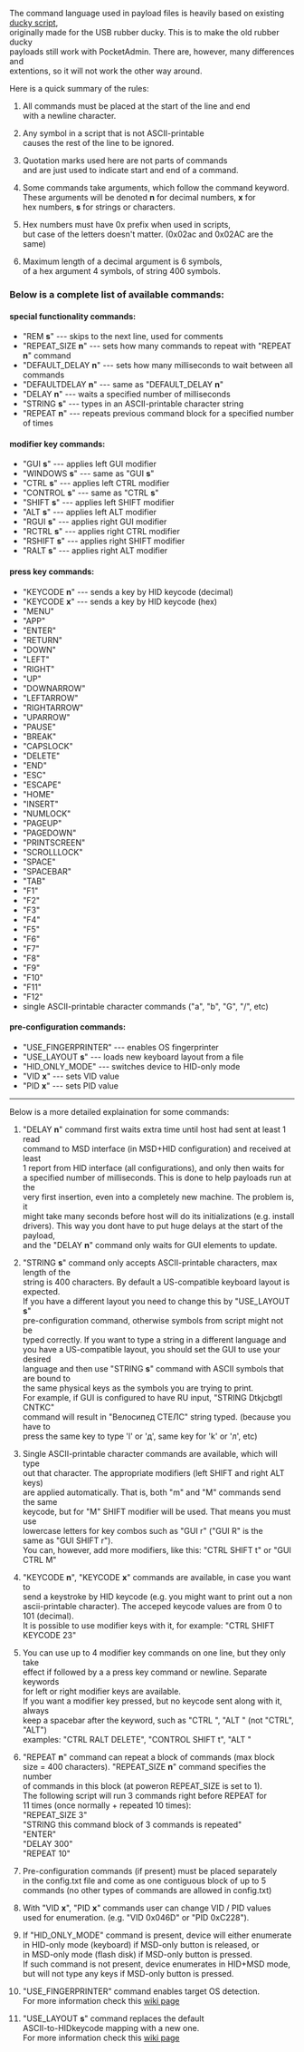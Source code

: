 The command language used in payload files is heavily based on existing [ducky script](https://github.com/hak5darren/USB-Rubber-Ducky/wiki/Duckyscript),  
originally made for the USB rubber ducky. This is to make the old rubber ducky  
payloads still work with PocketAdmin. There are, however, many differences and  
extentions, so it will not work the other way around.  

Here is a quick summary of the rules:  
1. All commands must be placed at the start of the line and end  
with a newline character.  

2. Any symbol in a script that is not ASCII-printable  
causes the rest of the line to be ignored.  

3. Quotation marks used here are not parts of commands  
and are just used to indicate start and end of a command.  

4. Some commands take arguments, which follow the command keyword.  
These arguments will be denoted **n** for decimal numbers, **x** for  
hex numbers, **s** for strings or characters.  

5. Hex numbers must have 0x prefix when used in scripts,  
but case of the letters doesn't matter. (0x02ac and 0x02AC are the same)  

6. Maximum length of a decimal argument is 6 symbols,  
of a hex argument 4 symbols, of string 400 symbols.  
  
### Below is a complete list of available commands:  
  
#### special functionality commands:  
* "REM **s**"   --- skips to the next line, used for comments  
* "REPEAT_SIZE **n**"   --- sets how many commands to repeat with "REPEAT **n**" command  
* "DEFAULT_DELAY **n**"   --- sets how many milliseconds to wait between all commands  
* "DEFAULTDELAY **n**"   --- same as "DEFAULT_DELAY **n**"  
* "DELAY **n**"   --- waits a specified number of milliseconds  
* "STRING **s**"   --- types in an ASCII-printable character string  
* "REPEAT **n**"   --- repeats previous command block for a specified number of times  
  
#### modifier key commands:  
* "GUI **s**"   --- applies left GUI modifier  
* "WINDOWS **s**"   --- same as "GUI **s**"  
* "CTRL **s**"   --- applies left CTRL modifier  
* "CONTROL **s**"   --- same as "CTRL **s**"  
* "SHIFT **s**"   --- applies left SHIFT modifier  
* "ALT **s**"   --- applies left ALT modifier  
* "RGUI **s**"   --- applies right GUI modifier  
* "RCTRL **s**"   --- applies right CTRL modifier  
* "RSHIFT **s**"   --- applies right SHIFT modifier  
* "RALT **s**"   --- applies right ALT modifier  
  
#### press key commands:  
* "KEYCODE **n**"   --- sends a key by HID keycode (decimal)  
* "KEYCODE **x**"   --- sends a key by HID keycode (hex)  
* "MENU"  
* "APP"  
* "ENTER"  
* "RETURN"  
* "DOWN"  
* "LEFT"  
* "RIGHT"  
* "UP"  
* "DOWNARROW"  
* "LEFTARROW"  
* "RIGHTARROW"  
* "UPARROW"  
* "PAUSE"  
* "BREAK"  
* "CAPSLOCK"  
* "DELETE"  
* "END"  
* "ESC"  
* "ESCAPE"  
* "HOME"  
* "INSERT"  
* "NUMLOCK"  
* "PAGEUP"  
* "PAGEDOWN"  
* "PRINTSCREEN"  
* "SCROLLLOCK"  
* "SPACE"  
* "SPACEBAR"  
* "TAB"  
* "F1"  
* "F2"  
* "F3"  
* "F4"  
* "F5"  
* "F6"  
* "F7"  
* "F8"  
* "F9"  
* "F10"  
* "F11"  
* "F12"  
* single ASCII-printable character commands ("a", "b", "G", "/", etc)  
  
#### pre-configuration commands:  
* "USE_FINGERPRINTER"   --- enables OS fingerprinter  
* "USE_LAYOUT **s**"   --- loads new keyboard layout from a file  
* "HID_ONLY_MODE"   --- switches device to HID-only mode  
* "VID **x**"   --- sets VID value  
* "PID **x**"   --- sets PID value  
  
---

Below is a more detailed explaination for some commands:  
  
1. "DELAY **n**" command first waits extra time until host had sent at least 1 read  
command to MSD interface (in MSD+HID configuration) and received at least  
1 report from HID interface (all configurations), and only then waits for  
a specified number of milliseconds. This is done to help payloads run at the  
very first insertion, even into a completely new machine. The problem is, it  
might take many seconds before host will do its initializations (e.g. install  
drivers). This way you dont have to put huge delays at the start of the payload,  
and the "DELAY **n**" command only waits for GUI elements to update.  
  
2. "STRING **s**" command only accepts ASCII-printable characters, max length of the  
string is 400 characters. By default a US-compatible keyboard layout is expected.  
If you have a different layout you need to change this by "USE_LAYOUT **s**"  
pre-configuration command, otherwise symbols from script might not be  
typed correctly. If you want to type a string in a different language and  
you have a US-compatible layout, you should set the GUI to use your desired  
language and then use "STRING **s**" command with ASCII symbols that are bound to  
the same physical keys as the symbols you are trying to print.  
For example, if GUI is configured to have RU input, "STRING Dtkjcbgtl CNTKC"  
command will result in "Велосипед СТЕЛС" string typed. (because you have to  
press the same key to type 'l' or 'д', same key for 'k' or 'л', etc)  

3. Single ASCII-printable character commands are available, which will type  
out that character. The appropriate modifiers (left SHIFT and right ALT keys)  
are applied automatically. That is, both "m" and "M" commands send the same  
keycode, but for "M" SHIFT modifier will be used. That means you must use  
lowercase letters for key combos such as "GUI r" ("GUI R" is the  
same as "GUI SHIFT r").  
You can, however, add more modifiers, like this: "CTRL SHIFT t" or "GUI CTRL M"  

4. "KEYCODE **n**", "KEYCODE **x**" commands are available, in case you want to  
send a keystroke by HID keycode (e.g. you might want to print out a non  
ascii-printable character). The acceped keycode values are from 0 to 101 (decimal).  
It is possible to use modifier keys with it, for example: "CTRL SHIFT KEYCODE 23"  

5. You can use up to 4 modifier key commands on one line, but they only take  
effect if followed by a a press key command or newline. Separate keywords  
for left or right modifier keys are available.  
If you want a modifier key pressed, but no keycode sent along with it, always  
keep a spacebar after the keyword, such as "CTRL ", "ALT " (not "CTRL", "ALT")  
examples: "CTRL RALT DELETE", "CONTROL SHIFT t", "ALT "  

6. "REPEAT **n**" command can repeat a block of commands (max block  
size = 400 characters). "REPEAT\_SIZE **n**" command specifies the number  
of commands in this block (at poweron REPEAT_SIZE is set to 1).  
The following script will run 3 commands right before REPEAT for  
11 times (once normally + repeated 10 times):  
"REPEAT\_SIZE 3"  
"STRING this command block of 3 commands is repeated"  
"ENTER"  
"DELAY 300"  
"REPEAT 10"  

7. Pre-configuration commands (if present) must be placed separately  
in the config.txt file and come as one contiguous block of up to 5  
commands (no other types of commands are allowed in config.txt)  

8. With "VID **x**", "PID **x**" commands user can change VID / PID values  
used for enumeration. (e.g. "VID 0x046D" or "PID 0xC228").  

9. If "HID\_ONLY\_MODE" command is present, device will either enumerate  
in HID-only mode (keyboard) if MSD-only button is released, or  
in MSD-only mode (flash disk) if MSD-only button is pressed.  
If such command is not present, device enumerates in HID+MSD mode,  
but will not type any keys if MSD-only button is pressed.  

10. "USE_FINGERPRINTER" command enables target OS detection.  
For more information check this [wiki page](https://github.com/krakrukra/PocketAdmin/wiki/fingerprinter)  

11. "USE_LAYOUT **s**" command replaces the default  
ASCII-to-HIDkeycode mapping with a new one.  
For more information check this [wiki page](https://github.com/krakrukra/PocketAdmin/wiki/layouts)  
